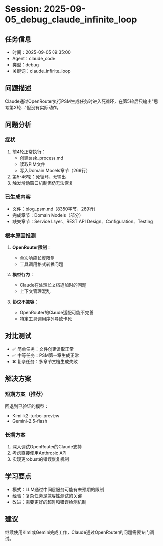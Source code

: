# Session: 2025-09-05_debug_claude_infinite_loop

## 任务信息
- 时间：2025-09-05 09:35:00
- Agent：claude_code
- 类型：debug
- 关键词：claude_infinite_loop

## 问题描述
Claude通过OpenRouter执行PSM生成任务时进入死循环，在第5轮后只输出"思考第X轮..."但没有实际动作。

## 问题分析

### 症状
1. 前4轮正常执行：
   - 创建task_process.md
   - 读取PIM文件
   - 写入Domain Models章节（269行）
2. 第5-46轮：死循环，无输出
3. 触发滑动窗口机制但仍无法恢复

### 已生成内容
- 文件：blog_psm.md（8350字节，269行）
- 完成章节：Domain Models（部分）
- 缺失章节：Service Layer、REST API Design、Configuration、Testing

### 根本原因推测
1. **OpenRouter限制**：
   - 单次响应长度限制
   - 工具调用格式转换问题
   
2. **模型行为**：
   - Claude在处理长文档追加时的问题
   - 上下文管理混乱

3. **协议不兼容**：
   - OpenRouter的Claude适配可能不完善
   - 特定工具调用序列导致卡死

## 对比测试
- ✅ 简单任务：文件创建读取正常
- ✅ 中等任务：PSM第一章生成正常
- ❌ 复杂任务：多章节文档生成失败

## 解决方案

### 短期方案（推荐）
回退到已验证的模型：
- Kimi-k2-turbo-preview
- Gemini-2.5-flash

### 长期方案
1. 深入调试OpenRouter的Claude支持
2. 考虑直接使用Anthropic API
3. 实现更robust的错误恢复机制

## 学习要点
- 模式：LLM通过中间层服务可能有未预期的限制
- 经验：复杂任务是兼容性测试的关键
- 改进：需要更好的超时和错误检测机制

## 建议
继续使用Kimi或Gemini完成工作，Claude通过OpenRouter的问题需要专门调试。